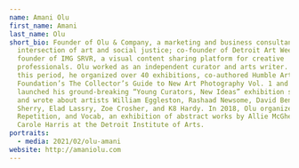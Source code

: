 ```yaml
---
name: Amani Olu
first_name: Amani
last_name: Olu
short_bio: Founder of Olu & Company, a marketing and business consultancy at the
  intersection of art and social justice; co-founder of Detroit Art Week, and
  founder of IMG SRVR, a visual content sharing platform for creative
  professionals. Olu worked as an independent curator and arts writer. During
  this period, he organized over 40 exhibitions, co-authored Humble Art
  Foundation’s The Collector’s Guide to New Art Photography Vol. 1 and 2,
  launched his ground-breaking “Young Curators, New Ideas” exhibition series,
  and wrote about artists William Eggleston, Rashaad Newsome, David Benjamin
  Sherry, Elad Lassry, Zoe Crosher, and K8 Hardy. In 2018, Olu organized Rhythm,
  Repetition, and Vocab, an exhibition of abstract works by Allie McGhee and
  Carole Harris at the Detroit Institute of Arts.
portraits:
  - media: 2021/02/olu-amani
website: http://amaniolu.com
---
```

